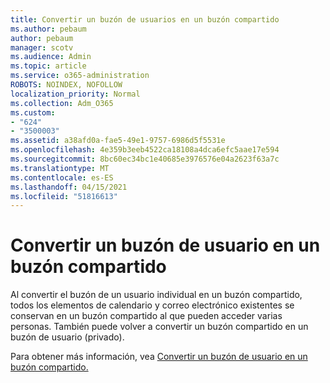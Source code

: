 ```yaml
---
title: Convertir un buzón de usuarios en un buzón compartido
ms.author: pebaum
author: pebaum
manager: scotv
ms.audience: Admin
ms.topic: article
ms.service: o365-administration
ROBOTS: NOINDEX, NOFOLLOW
localization_priority: Normal
ms.collection: Adm_O365
ms.custom:
- "624"
- "3500003"
ms.assetid: a38afd0a-fae5-49e1-9757-6986d5f5531e
ms.openlocfilehash: 4e359b3eeb4522ca18108a4dca6efc5aae17e594
ms.sourcegitcommit: 8bc60ec34bc1e40685e3976576e04a2623f63a7c
ms.translationtype: MT
ms.contentlocale: es-ES
ms.lasthandoff: 04/15/2021
ms.locfileid: "51816613"
---
```

# <a name="convert-a-user-mailbox-to-a-shared-mailbox"></a>Convertir un buzón de usuario en un buzón compartido

Al convertir el buzón de un usuario individual en un buzón compartido, todos los elementos de calendario y correo electrónico existentes se conservan en un buzón compartido al que pueden acceder varias personas. También puede volver a convertir un buzón compartido en un buzón de usuario (privado).
  
Para obtener más información, vea [Convertir un buzón de usuario en un buzón compartido.](https://docs.microsoft.com/microsoft-365/admin/email/convert-user-mailbox-to-shared-mailbox)
  